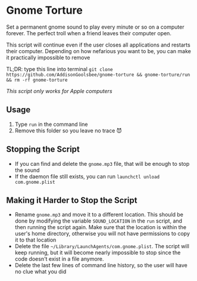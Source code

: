 # Gnome Torture

Set a permanent gnome sound to play every minute or so on a computer forever. The perfect troll when a friend leaves their computer open.

This script will continue even if the user closes all applications and restarts their computer. Depending on how nefarious you want to be, you can make it practically impossible to remove

TL;DR: type this line into terminal `git clone https://github.com/AddisonGoolsbee/gnome-torture && gnome-torture/run && rm -rf gnome-torture`

_This script only works for Apple computers_

## Usage

1. Type `run` in the command line
2. Remove this folder so you leave no trace :smiling_imp:

## Stopping the Script

- If you can find and delete the `gnome.mp3` file, that will be enough to stop the sound
- If the daemon file still exists, you can run `launchctl unload com.gnome.plist`

## Making it Harder to Stop the Script

- Rename `gnome.mp3` and move it to a different location. This should be done by modifying the variable `SOUND_LOCATION` in the `run` script, and then running the script again. Make sure that the location is within the user's home directory, otherwise you will not have permissions to copy it to that location
- Delete the file `~/Library/LaunchAgents/com.gnome.plist`. The script will keep running, but it will become nearly impossible to stop since the code doesn't exist in a file anymore.
- Delete the last few lines of command line history, so the user will have no clue what you did
